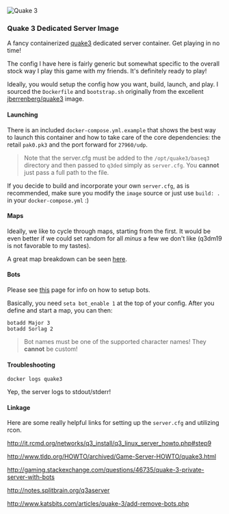 
![Quake 3](https://raw.githubusercontent.com/InAnimaTe/docker-quake3/master/quake_logo.jpg)


### Quake 3 Dedicated Server Image

A fancy containerized [quake3](https://en.wikipedia.org/wiki/Quake_III_Arena) dedicated server container. Get playing in no time!

The config I have here is fairly generic but somewhat specific to the overall stock way I play this game with my friends. It's definitely ready to play!

Ideally, you would setup the config how you want, build, launch, and play. I sourced the `Dockerfile` and `bootstrap.sh` originally from the excellent [jberrenberg/quake3](https://hub.docker.com/r/jberrenberg/quake3) image.

#### Launching

There is an included `docker-compose.yml.example` that shows the best way to launch this container and how to take care of the core dependencies: the retail `pak0.pk3` and the port forward for `27960/udp`. 

> Note that the server.cfg must be added to the `/opt/quake3/baseq3` directory and then passed to `q3ded` simply as `server.cfg`. You **cannot** just pass a full path to the file.

If you decide to build and incorporate your own `server.cfg`, as is recommended, make sure you modify the `image` source or just use `build: .` in your `docker-compose.yml` :)

#### Maps

Ideally, we like to cycle through maps, starting from the first. It would be even better if we could set random for all *minus* a few we don't like (q3dm19 is not favorable to my tastes).

A great map breakdown can be seen [here](http://www.bosskey.net/q3a/maps/standard.html).

#### Bots

Please see [this](http://www.3dgw.com/guides/q3a/index.php3?page=configs.htm#serverbots) page for info on how to setup bots. 

Basically, you need `seta bot_enable 1` at the top of your config. After you define and start a map, you can then:

```
botadd Major 3
botadd Sorlag 2
```

> Bot names must be one of the supported character names! They **cannot** be custom!

#### Troubleshooting

```
docker logs quake3
```

Yep, the server logs to stdout/stderr!

#### Linkage

Here are some really helpful links for setting up the `server.cfg` and utilizing rcon. 

http://it.rcmd.org/networks/q3_install/q3_linux_server_howto.php#step9

http://www.tldp.org/HOWTO/archived/Game-Server-HOWTO/quake3.html

http://gaming.stackexchange.com/questions/46735/quake-3-private-server-with-bots

http://notes.splitbrain.org/q3aserver

http://www.katsbits.com/articles/quake-3/add-remove-bots.php
